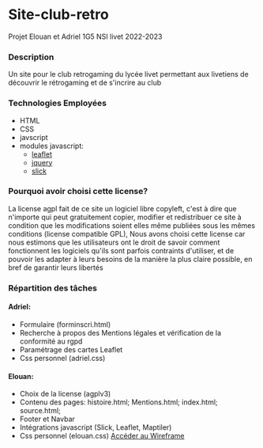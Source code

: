 # Site-club-retro
Projet Elouan et Adriel 1G5 NSI livet 2022-2023

### Description
Un site pour le club retrogaming du lycée livet permettant aux livetiens de découvrir le rétrogaming et de s'incrire au club

### Technologies Employées
* HTML
* CSS
* javscript
* modules javascript:
  * [leaflet](https://leafletjs.com/)
  * [jquery](https://jquery.com/)
  * [slick](https://kenwheeler.github.io/slick/)

### Pourquoi avoir choisi cette license?
La license agpl fait de ce site un logiciel libre copyleft, c'est à dire que n'importe qui peut gratuitement copier, modifier et redistribuer ce site à condition que les modifications soient elles même publiées sous les mêmes conditions (license compatible GPL),
Nous avons choisi cette license car nous estimons que les utilisateurs ont le droit de savoir comment fonctionnent les logiciels qu'ils sont parfois contraints d'utiliser, et de pouvoir les adapter à leurs besoins de la manière la plus claire possible, en bref de garantir leurs libertés 

### Répartition des tâches
#### Adriel:
* Formulaire (forminscri.html)
* Recherche à propos des Mentions légales et vérification de la conformité au rgpd
* Paramétrage des cartes Leaflet
* Css personnel (adriel.css)
#### Elouan:
* Choix de la license (agplv3)
* Contenu des pages: histoire.html; Mentions.html; index.html; source.html;
* Footer et Navbar
* Intégrations javascript (Slick, Leaflet, Maptiler)
* Css personnel (elouan.css) [Accéder au Wireframe](http://66cloud.ddns.net:32777/nextcloud/index.php/s/L5tw88CPCdEPBGB)
